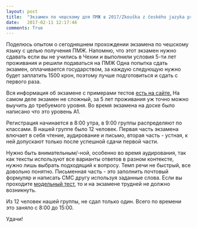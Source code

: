 ```yaml
---
layout: post
title:  "Экзамен по чешскому для ПМЖ в 2017/Zkouška z českého jazyka pro trvalý pobyt"
date:   2017-02-11 12:17:46 
comments: True
---
```


Поделюсь опытом о сегодняшнем прохождении экзамена по чешскому языку с целью получения ПМЖ. Напомню, что этот экзамен нужно сдавать если вы не учились в Чехии и выполнили условия 5-ти лет проживания и решили подаваться на ПМЖ
Одна попытка сдать экзамен, оплачивается государством, за каждую следующую нужно будет заплатить 1500 крон, поэтому лучше подготовиться и сдать с первого раза.
<!--more-->

Вся информация об экзамене с примерами тестов <a href="http://trvaly-pobyt.cestina-pro-cizince.cz/?p=&hl=ru_RU" target="_blank">есть на сайте.</a>
На самом деле экзамен не сложный, за 5 лет проживания уж точно можно выучить до требуемого уровня. Во время экзамена на доске было написано что это уровень А1.

Регистрация начинается в 8:00 утра, в 9:00 группы распределяют по классами. В нашей группе было 12 человек.
Первая часть экзамена влючает в себя чтение, аудирование и письмо, вторая часть - устная, к ней допускают только после успешной сдачи первой части.

Нужно быть внимательным/-ной, особенно во время аудирования, так как тексты используют все варианты ответов в разном контексте, нужно лишь выбрать подходящий к вопросу. Темп речи не быстрый, все довольно понятно.
Письменная часть - это заполнить почтовый формуляр и написать СМС другу используя заданные слова. Если вы проходите <a href="http://trvaly-pobyt.cestina-pro-cizince.cz/?p=interaktivni-modelovy-test-2016&hl=ru_RU" target="_blank"/>модельный тест</a>, то и на экзамене трудней не должно возникнуть.

Из 12 человек нашей группы, не сдал только один.
Всего по времени это заняло с 8:00 до 15:00.

Удачи!

